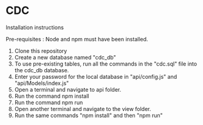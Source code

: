 # CDC

Installation instructions

Pre-requisites : Node and npm must have been installed.

1. Clone this repository
2. Create a new database named "cdc_db"
3. To use pre-existing tables, run all the commands in the "cdc.sql" file into the cdc_db database.
4. Enter your password for the local database in "api/config.js" and "api/Models/index.js"
5. Open a terminal and navigate to api folder.
6. Run the command npm install
7. Run the command npm run
8. Open another terminal and navigate to the view folder.
9. Run the same commands "npm install" and then "npm run" 
